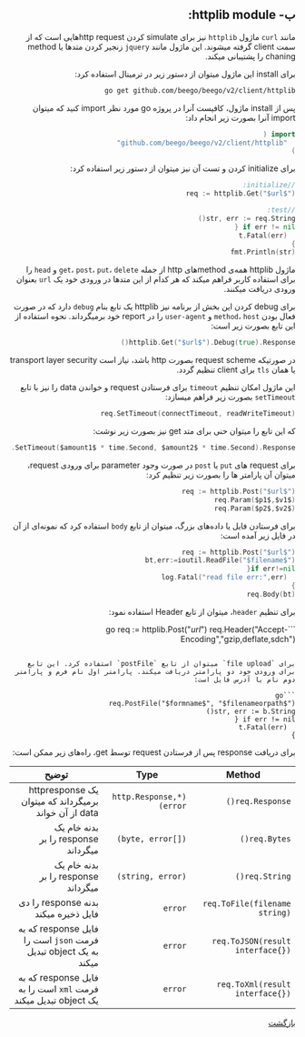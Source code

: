 <div dir="rtl">

  ## ب- httplib module:
  مانند `curl` ماژول `httplib` نیز برای simulate کردن http requestهایی است که از سمت client گرفته میشوند. این ماژول مانند `jquery` زنجیر کردن متد‌ها یا method chaning را پشتیبانی میکند.
  
برای install این ماژول میتوان از دستور زیر در ترمینال استفاده کرد:
  
  ```bash
  go get github.com/beego/beego/v2/client/httplib
  ```
  
  پس از install ماژول، کافیست آنرا در پروژه go مورد نظر import کنید که میتوان import آنرا بصورت زیر انجام داد:
  
  ```go
  import (
	"github.com/beego/beego/v2/client/httplib"
)	
  ```
  
  برای initialize کردن و تست آن نیز میتوان از دستور زیر استفاده کرد:
  
  ```go
  //initialize:
  req := httplib.Get("$url$")
  
  //test:
  str, err := req.String()
  if err != nil {
    t.Fatal(err)
  }
  fmt.Println(str)
  ```
  
  
ماژول httplib همه‌ی methodهای http از جمله `get`، `post`، `put`، `delete` و `head` را برای استفاده کاربر فراهم میکند که هر کدام از این متدها در ورودی خود یک `url` بعنوان ورودی دریافت میکنند. 
  
  برای debug کردن این بخش از برنامه نیز httplib یک تابع بنام `debug` دارد که در صورت فعال بودن `method`، `host` و `user-agent` را در report خود برمیگرداند. نحوه استفاده از این تابع بصورت زیر است:
  
  ```go
  httplib.Get("$url$").Debug(true).Response()
  ```
  
  در صورتیکه request scheme بصورت http باشد، نیاز است transport layer security یا همان `tls` برای client تنظیم گردد.
  
  این ماژول امکان تنظیم ‍`timeout` برای فرستادن request و خواندن data را نیز با تابع `setTimeout` بصورت زیر فراهم میسازد:
  
  ```go
  req.SetTimeout(connectTimeout, readWriteTimeout)
  ```
  
  که این تابع را میتوان حنی برای متد get نیز بصورت زیر نوشت:
  
  ```go
  httplib.Get("http://beego.vip/").SetTimeout($amount1$ * time.Second, $amount2$ * time.Second).Response()
  ```
  
  برای request های `put` یا `post` در صورت وجود parameter برای ورودی request، میتوان آن پارامتر ها را بصورت زیر تنظیم کرد:
  
  ```go
  req := httplib.Post("$url$")
  req.Param($p1$,$v1$)
  req.Param($p2$,$v2$)
  ```
  
  برای فرستادن فایل یا داده‌های بزرگ، میتوان از تابع `body` استفاده کرد که نمونه‌ای از آن در فایل زیر آمده است:
  
  ```go
  req := httplib.Post("$url$")
  bt,err:=ioutil.ReadFile("$filename$")
  if err!=nil{
    log.Fatal("read file err:",err)
  }
  req.Body(bt)
  ```
  
  برای تنظیم `header`، میتوان از تابع Header استفاده نمود:
  
  ‍```go
  req := httplib.Post("$url$")
  req.Header("Accept-Encoding","gzip,deflate,sdch")
  ```
  
  برای `file upload` میتوان از تابع `postFile` استفاده کرد. این تابع برای ورودی خود دو پارامتر دریافت میکند. پارامتر اول نام فرم و پارامتر دوم نام یا آدرس فایل است:
	
```go
req.PostFile("$formname$", "$filenameorpath$")
str, err := b.String()
if err != nil {
    t.Fatal(err)
}
```

برای دریافت response پس از فرستادن request توسط get، راه‌های زیر ممکن است:

	
|Method                          |Type                     |توضیح                                                |
|--------------------------------|-------------------------|-----------------------------------------------------------|
|<div>`req.Response()` </div>               |<div>`(*http.Response, error)`</div>|یک httpresponse برمیگرداند که میتوان data از آن خواند|
|<div>`req.Bytes()`</div>                   |<div>`([]byte, error)`</div>        |بدنه خام یک response را بر میگرداند       |
|<div>`req.String()`</div>                  |<div>`(string, error)`</div>        |بدنه خام یک response را بر میگرداند                                 |
|<div>`req.ToFile(filename string)`</div>   |<div>`error`</div>                  |بدنه response را دی فایل ذخیره میکند                           |
|<div>`req.ToJSON(result interface{})`</div>|<div>`error`</div>                  |فایل response که به فرمت `json` است را به یک object تبدیل میکند             |
|<div>`req.ToXml(result interface{})`</div> |<div>`error`</div>                  |فایل response که به فرمت `xml` است را به یک object تبدیل میکند                 |

  
  [بازگشت](https://github.com/NikanV/Beego/blob/main/Introduction/Client.md?)

</div>
